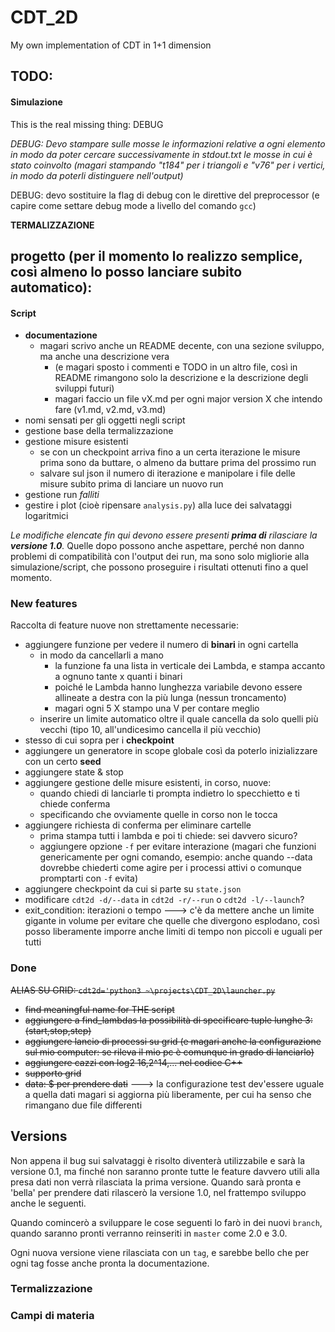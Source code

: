 # CDT_2D
My own implementation of CDT in 1+1 dimension

## TODO:

#### Simulazione
This is the real missing thing: DEBUG

*DEBUG: Devo stampare sulle mosse le informazioni relative a ogni elemento in modo da poter cercare successivamente in stdout.txt le mosse in cui è stato coinvolto (magari stampando "t184" per i triangoli e "v76" per i vertici, in modo da poterli distinguere nell'output)*

DEBUG: devo sostituire la flag di debug con le direttive del preprocessor
(e capire come settare debug mode a livello del comando `gcc`)

**TERMALIZZAZIONE**

progetto (per il momento lo realizzo semplice, così almeno lo posso lanciare subito automatico):
- 

#### Script

- **documentazione**
	- magari scrivo anche un README decente, con una sezione sviluppo, ma anche una descrizione vera
		- (e magari sposto i commenti e TODO in un altro file, così in README rimangono solo la descrizione e la descrizione degli sviluppi futuri)
		- magari faccio un file vX.md per ogni major version X che intendo fare (v1.md, v2.md, v3.md)
- nomi sensati per gli oggetti negli script
- gestione base della termalizzazione
- gestione misure esistenti
	- se con un checkpoint arriva fino a un certa iterazione le misure prima sono da buttare, o almeno da buttare prima del prossimo run
	- salvare sul json il numero di iterazione e manipolare i file delle misure subito prima di lanciare un nuovo run
- gestione run *falliti*
- gestire i plot (cioè ripensare `analysis.py`) alla luce dei salvataggi logaritmici

*Le modifiche elencate fin qui devono essere presenti **prima di** rilasciare la **versione 1.0**.*
Quelle dopo possono anche aspettare, perché non danno problemi di compatibilità con l'output dei run, ma sono solo migliorie alla simulazione/script, che possono proseguire i risultati ottenuti fino a quel momento.

### New features
Raccolta di feature nuove non strettamente necessarie:

- aggiungere funzione per vedere il numero di **binari** in ogni cartella
	- in modo da cancellarli a mano
		- la funzione fa una lista in verticale dei Lambda, e stampa accanto a ognuno tante x quanti i binari
		- poiché le Lambda hanno lunghezza variabile devono essere allineate a destra con la più lunga (nessun troncamento)
		- magari ogni 5 X stampo una V per contare meglio
	- inserire un limite automatico oltre il quale cancella da solo quelli più vecchi (tipo 10, all'undicesimo cancella il più vecchio)
- stesso di cui sopra per i **checkpoint**
- aggiungere un generatore in scope globale così da poterlo inizializzare con un certo **seed**
- aggiungere state & stop
- aggiungere gestione delle misure esistenti, in corso, nuove:	
	- quando chiedi di lanciarle ti prompta indietro lo specchietto e ti chiede conferma
	- specificando che ovviamente quelle in corso non le tocca
- aggiungere richiesta di conferma per eliminare cartelle
	- prima stampa tutti i lambda e poi ti chiede: sei davvero sicuro?
	- aggiungere opzione `-f` per evitare interazione (magari che funzioni genericamente per ogni comando, esempio: anche quando --data dovrebbe chiederti come agire per i processi attivi o comunque promptarti con `-f` evita)
- aggiungere checkpoint da cui si parte su `state.json`
- modificare `cdt2d -d/--data` in `cdt2d -r/--run` o `cdt2d -l/--launch`?
- exit_condition: iterazioni o tempo
		---> c'è da mettere anche un limite gigante in volume
				per evitare che quelle che divergono esplodano, così
				posso liberamente imporre anche limiti di tempo non
				piccoli e uguali per tutti

### Done

~~ALIAS SU GRID: `cdt2d='python3 ~\projects\CDT_2D\launcher.py`~~

- ~~find meaningful name for THE script~~
- ~~aggiungere a find_lambdas la possibilità di specificare tuple lunghe 3: (start,stop,step)~~
- ~~aggiungere lancio di processi su grid (e magari anche la configurazione sul mio computer: se rileva il mio pc è comunque in grado di lanciarlo)~~
- ~~aggiungere cazzi con log2 16,2^14,... nel codice C++~~
- ~~supporto grid~~
- ~~data: $ per prendere dati~~
		---> la configurazione test dev'essere uguale a quella dati
				magari si aggiorna più liberamente, per cui ha senso
				che rimangano due file differenti

## Versions
Non appena il bug sui salvataggi è risolto diventerà utilizzabile e sarà la versione 0.1, ma finché non saranno pronte tutte le feature davvero utili alla presa dati non verrà rilasciata la prima versione.
Quando sarà pronta e 'bella' per prendere dati rilascerò la versione 1.0, nel frattempo sviluppo anche le seguenti.

Quando comincerò a sviluppare le cose seguenti lo farò in dei nuovi `branch`, quando saranno pronti verranno reinseriti in `master` come 2.0 e 3.0.

Ogni nuova versione viene rilasciata con un `tag`, e sarebbe bello che per ogni tag fosse anche pronta la documentazione.

### Termalizzazione

### Campi di materia

